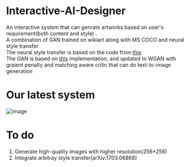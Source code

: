 # Interactive-AI-Designer
An interactive system that can genrate artworks based on user's requirement(both content and style)
.<br>
A combination of GAN trained on wikiart along with MS COCO and neural style transfer<br>
The neural style transfer is based on the code from [this](https://github.com/anishathalye/neural-style)<br>
The GAN is based on [this](https://github.com/carpedm20/DCGAN-tensorflow) implementation, and updated to WGAN with graient penalty and matching aware critic that can do text-to-image generation<br>

# Our latest system
![image](https://github.com/icarusization/Interactive-AI-Designer/blob/master/GUI.jpg)

# To do
1. Generate high-quality images with higher resolution(256*256)
2. Integrate arbitray style transfer(arXiv:1703.06868)


